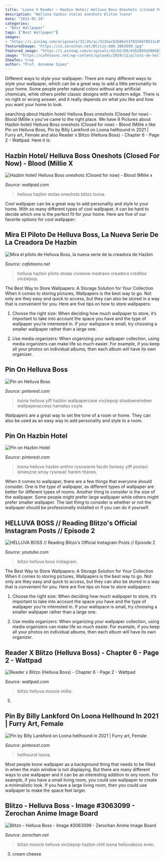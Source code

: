 ```yaml
---
title: "Loona X Reader ~ Hazbin Hotel/ Helluva Boss Oneshots (closed For Now)"
description: "Helluva hazbin stolas oneshots blitzo loona"
date: "2022-01-24"
categories:
- "Best Wallpaper"
tags: ["Best Wallpaper"]
images:
- "https://i.pinimg.com/originals/31/2b/ac/312bac82b06e53f8158470511c052786.jpg"
featuredImage: "https://s1.zerochan.net/Blitzo.600.3063099.jpg"
featured_image: "https://i.pinimg.com/originals/43/b2/89/43b2893e50b583d6fdab169febbcb747.jpg"
image: "https://cafetoons.net/wp-content/uploads/2019/11/piloto-de-helluva-boss-4.png"
ShowToc: true
author: "Prof. Annamae Sipes"
---
```



Different ways to style your wallpaper:
There are many different ways to style your wallpaper, which can be a great way to add a little personality to your home. Some people prefer natural colors without any artificial chemicals, while others prefer classic designs with a modern edge. There is no right or wrong answer, and it really depends on what you like and how you want your home to look.

	

		
searching about Hazbin hotel/ Helluva Boss oneshots (Closed for now) - Blood (Millie x you've came to the right place. We have 8 Pictures about Hazbin hotel/ Helluva Boss oneshots (Closed for now) - Blood (Millie x like Pin on Helluva Boss, Pin by Billy Lankford on Loona hellhound in 2021 | Furry art, Female and also Reader x Blitzo (Helluva Boss) - Chapter 6 - Page 2 - Wattpad. Here it is:
		
    
## Hazbin Hotel/ Helluva Boss Oneshots (Closed For Now) - Blood (Millie X

<img loading=lazy src="https://a.wattpad.com/cover/213037390-256-k507908.jpg" onerror="this.onerror=null;this.src='https://tse2.mm.bing.net/th?id=OIP.aOIwpzsyiC5tfFXnX7WzJwAAAA&amp;pid=15.1';" alt="Hazbin hotel/ Helluva Boss oneshots (Closed for now) - Blood (Millie x">

_Source: wattpad.com_

>helluva hazbin stolas oneshots blitzo loona. 

	

Cool wallpaper can be a great way to add personality and style to your home. With so many different types of cool wallpaper, it can be hard to decide which one is the perfect fit for your home. Here are five of our favorite options for cool wallpaper: 

    
## Mira El Piloto De Helluva Boss, La Nueva Serie De La Creadora De Hazbin

<img loading=lazy src="https://cafetoons.net/wp-content/uploads/2019/11/piloto-de-helluva-boss-4.png" onerror="this.onerror=null;this.src='https://tse3.mm.bing.net/th?id=OIP.Vu91k5Q2LcoIoH4XbJpfGwHaHa&amp;pid=15.1';" alt="Mira el piloto de Helluva Boss, la nueva serie de la creadora de Hazbin">

_Source: cafetoons.net_

>helluva hazbin piloto stolas vivienne medrano creadora créditos vivziepop. 

	

The Best Way to Store Wallpapers: A Storage Solution for Your Collection
When it comes to storing pictures, Wallpapers is the best way to go. Not only are they easy and quick to access, but they can also be stored in a way that is convenient for you. Here are five tips on how to store wallpapers:
1) Choose the right size: When deciding how much wallpaper to store, it’s important to take into account the space you have and the type of wallpaper you’re interested in. If your wallspace is small, try choosing a smaller wallpaper rather than a large one.

2) Use media organizers: When organizing your wallpaper collection, using media organizers can make life so much easier. For example, if you keep all your photos on individual albums, then each album will have its own organizer.

    
## Pin On Helluva Boss

<img loading=lazy src="https://i.pinimg.com/originals/31/2b/ac/312bac82b06e53f8158470511c052786.jpg" onerror="this.onerror=null;this.src='https://tse1.mm.bing.net/th?id=OIP.bqz2eRdI-75s_UjJ5WycCgHaNj&amp;pid=15.1';" alt="Pin on Helluva Boss">

_Source: pinterest.com_

>loona helluva yiff hazbin wallpapercave vivziepop shadowreindeer wallpaperaccess hamatsu coyle. 

	

Wallpapers are a great way to set the tone of a room or home. They can also be used as an easy way to add personality and style to a room.

    
## Pin On Hazbin Hotel

<img loading=lazy src="https://i.pinimg.com/736x/f4/1b/18/f41b18434864d6c4c14c4348ef8a5017.jpg" onerror="this.onerror=null;this.src='https://tse2.mm.bing.net/th?id=OIP.OgLieU-KoNBhNUqfgsbZ4wHaOD&amp;pid=15.1';" alt="Pin on Hazbin Hotel">

_Source: pinterest.com_

>loona helluva hazbin anthro rysowanie facdn fantasy yiff postaci śmieszne smsy rysować harem titanes. 

	

When it comes to wallpaper, there are a few things that everyone should consider. One is the type of wallpaper, as different types of wallpaper are better for different types of rooms. Another thing to consider is the size of the wallpaper. Some people might prefer large wallpaper while others might prefer smaller wallpaper. The last thing to consider is whether or not the wallpaper should be professionally installed or if you can do it yourself.

    
## HELLUVA BOSS // Reading Blitzo&#039;s Official Instagram Posts // Episode 2

<img loading=lazy src="https://i.ytimg.com/vi/4gH1jrS06OE/maxresdefault.jpg" onerror="this.onerror=null;this.src='https://tse1.mm.bing.net/th?id=OIP.wTeDHGhO3nZG_Rl8CGV9HgHaEK&amp;pid=15.1';" alt="HELLUVA BOSS // Reading Blitzo&#039;s Official Instagram Posts // Episode 2">

_Source: youtube.com_

>blitzo helluva boss instagram. 

	

The Best Way to Store Wallpapers: A Storage Solution for Your Collection
When it comes to storing pictures, Wallpapers is the best way to go. Not only are they easy and quick to access, but they can also be stored in a way that is convenient for you. Here are five tips on how to store wallpapers:
1) Choose the right size: When deciding how much wallpaper to store, it’s important to take into account the space you have and the type of wallpaper you’re interested in. If your wallspace is small, try choosing a smaller wallpaper rather than a large one.

2) Use media organizers: When organizing your wallpaper collection, using media organizers can make life so much easier. For example, if you keep all your photos on individual albums, then each album will have its own organizer.

    
## Reader X Blitzo (Helluva Boss) - Chapter 6 - Page 2 - Wattpad

<img loading=lazy src="https://d.wattpad.com/story_parts/813495330/images/15de523468271ced737517351640.jpg" onerror="this.onerror=null;this.src='https://tse4.mm.bing.net/th?id=OIP.YL81ISQ8nwpeoyN0Y3xU_gHaHW&amp;pid=15.1';" alt="Reader x Blitzo (Helluva Boss) - Chapter 6 - Page 2 - Wattpad">

_Source: wattpad.com_

>blitzo helluva moxxie millie. 

	

5.

    
## Pin By Billy Lankford On Loona Hellhound In 2021 | Furry Art, Female

<img loading=lazy src="https://i.pinimg.com/originals/43/b2/89/43b2893e50b583d6fdab169febbcb747.jpg" onerror="this.onerror=null;this.src='https://tse2.mm.bing.net/th?id=OIP.n-B4t4VBzMsRKISQKKw7UgHaKL&amp;pid=15.1';" alt="Pin by Billy Lankford on Loona hellhound in 2021 | Furry art, Female">

_Source: pinterest.com_

>hellhound loona. 

	

Most people know wallpaper as a background thing that needs to be filled in when the main window is not displaying. But there are many different ways to use wallpaper and it can be an interesting addition to any room. For example, if you have a small living room, you could use wallpaper to create a minimalistic look. If you have a large living room, then you could use wallpaper to make the space feel larger.

    
## Blitzo - Helluva Boss - Image #3063099 - Zerochan Anime Image Board

<img loading=lazy src="https://s1.zerochan.net/Blitzo.600.3063099.jpg" onerror="this.onerror=null;this.src='https://tse2.mm.bing.net/th?id=OIP.o6e0YrU2d9edwieTlvqXEwHaHa&amp;pid=15.1';" alt="Blitzo - Helluva Boss - Image #3063099 - Zerochan Anime Image Board">

_Source: zerochan.net_

>blitzo moxxie helluva vivziepop hazbin chill loona helluvaboss even. 

	

3. cream cheese 


